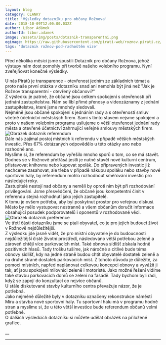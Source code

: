 ```yaml
---
layout: blog
category: CLANKY
title: 'Výsledky dotazníku pro občany Rožnova'
date: 2018-10-09T12:00:00.032Z
author: Libor Adámek
authorId: libor.adamek
image: /assets/img/posts/dotaznik-transparentni.png
ogimage: https://raw.githubusercontent.com/pirati-web/roznov.pirati.cz/master/assets/img/posts/dotaznik-transparentni.png
tags: 'dotaznik rožnov-pod-radhoštěm vize'
---
```

Před několika měsíci jsme spustili Dotazník pro občany Rožnova, jehož výstupy nám dost pomohly při tvorbě našeho volebního programu. Nyní zveřejňovat konečné výsledky.

U nás Pirátů je transparence - otevřenost jedním ze základních témat a proto naše první otázka v dotazníku snad ani nemohla být jiná než "Jak je Rožnov transparentní - otevřený občanovi?"<br />
Z výsledku je patrné, že občané jsou celkem spokojení s otevřeností při jednání zastupitelstva. Nám se líbí přímé přenosy a videozáznamy z jednání zastupitelstva, které jsme mnohdy sledovali.<br />
Nejméně jsou občané spokojení s jednáním rady a s otevřeností smluv včetně účetnictví městských firem. Sami s tímto stavem nejsme spokojeni a proto v našem volebním programu usilujeme o větší otevřenost jednání rady města a otevřené účetnictví zahrnující veřejné smlouvy městských firem.<br />
![Obrázek dotaznik referendum](https://roznov.pirati.cz/assets/img/posts/dotaznik-referendum.png)
<br />Dále nás zajímal postoj místních k referendu v případě větších městských investic. Přes 67% dotázaných odpovědělo u této otázky ano nebo rozhodně ano.<br />
Myslíme si, že referendum by vyřešilo mnoho sporů o tom, co se má stavět. Dodnes se v Rožnově přetřásá jestli je nutné stavět nové kulturní centrum, přistavovat knihovnu nebo kupovat spolák. Do připravených investic již nechceme zasahovat, ale třeba v případě nákupu spoláku nebo stavby nové sportovní haly, by referendum mohlo rozhodnout směřování investic pro následujíci roky.<br />
Zastupitelé nestojí nad občany a neměli by oproti nim být při rozhodování privilegováni. Jsme přesvědčeni, že občané jsou kompetentní činit v referendu stejná rozhodnutí jako jejich zastupitelé.<br />
K tomu je ovšem potřeba, aby byl poskytnut prostor pro veřejnou diskusi. Město by mělo vystupovat nestranně a všem občanům doručit informace obsahující posudek podporovatelů i oponentů v rozhodované věci.<br />
![Obrázek dotaznik preference](https://roznov.pirati.cz/assets/img/posts/dotaznik-nejdulezitejsi.png)
<br />Ve třetí části dotazníku jsme se ptali obyvatel, co je pro jejich budoucí život v Rožnově nejdůležitější.<br />
Z výsledku jde jasně vidět, že pro místní obyvatele je do budoucnosti nejdůležítější čisté životní prostředí, následováno větší potřebou zeleně a zároveň chtějí více parkovacích míst. Také obnova sídlišť získala hodně pozitivních hlasů. Tady trošku tušíme, jak náročné a citlivé bude téma obnovy sídlišť, kdy na jedné straně budou chtít obyvatelé dostatek zeleně a na druhé straně dostatek parkovacích míst. Z tohoto důvodu je důležité, za pomoci místních, napřed naplánovat celkovou koncepci obnovy a vyvážit ji tak, ať jsou spokojeni milovníci zeleně i motoristé. Jako možné řešení vidíme také stavbu parkovacích domů se zelení na fasádě. Tady bychom byli rádi, když se zapojí do konzultací co nejvíce občanů.<br />
U stále diskutované stavby kulturního centra převažuje názor, že je potřebná.<br />
Jako nejméně důležité byly v dotazníku označeny rekonstrukce náměstí Míru a stavba nové sportovní haly. Tu sportovní halu má v programu hodně stran a myslíme si, že u této větší investice bude referendum občanů velmi potřebné.<br />
O dalších výsledcích dotazníku si můžete udělat obrázek na přiložené grafice.

__

- - -
